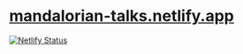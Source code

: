 # [mandalorian-talks.netlify.app](mandalorian-talks.netlify.app)
[![Netlify Status](https://api.netlify.com/api/v1/badges/4daca2cc-4554-4c46-ab5f-7975b32d615a/deploy-status)](https://app.netlify.com/sites/mandalorian-talks/deploys)
